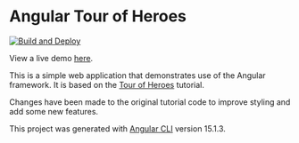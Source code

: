 # Angular Tour of Heroes

[![Build and Deploy](https://github.com/excd/angular-tour-of-heroes/actions/workflows/main.yml/badge.svg)](https://github.com/excd/angular-tour-of-heroes/actions/workflows/main.yml)

View a live demo [here](https://excd.github.io/angular-tour-of-heroes/).

This is a simple web application that demonstrates use of the Angular framework. It is based on the [Tour of Heroes](https://angular.io/tutorial/tour-of-heroes) tutorial.

Changes have been made to the original tutorial code to improve styling and add some new features.

This project was generated with [Angular CLI](https://github.com/angular/angular-cli) version 15.1.3.
